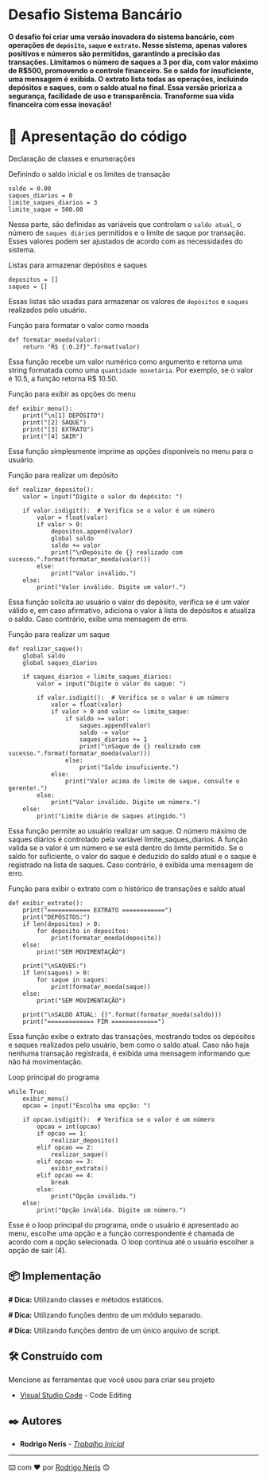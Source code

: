 # Desafio Sistema Bancário 


**O desafio foi criar uma versão inovadora do sistema bancário, com operações de `depósito`, `saque` e `extrato`. Nesse sistema, apenas valores positivos e números são permitidos, garantindo a precisão das transações. Limitamos o número de saques a 3 por dia, com valor máximo de R$500, promovendo o controle financeiro. Se o saldo for insuficiente, uma mensagem é exibida. O extrato lista todas as operações, incluindo depósitos e saques, com o saldo atual no final. Essa versão prioriza a segurança, facilidade de uso e transparência. Transforme sua vida financeira com essa inovação!**

# 🔧 Apresentação do código

Declaração de classes e enumerações

Definindo o saldo inicial e os limites de transação
```
saldo = 0.00
saques_diarios = 0
limite_saques_diarios = 3
limite_saque = 500.00
```
Nessa parte, são definidas as variáveis que controlam o `saldo atual`, o número de `saques diário`s permitidos e o limite de saque por transação. Esses valores podem ser ajustados de acordo com as necessidades do sistema.

Listas para armazenar depósitos e saques
```
depositos = []
saques = []
```
Essas listas são usadas para armazenar os valores de `depósitos` e `saques` realizados pelo usuário.

Função para formatar o valor como moeda
```
def formatar_moeda(valor):
    return "R$ {:0.2f}".format(valor)
```
Essa função recebe um valor numérico como argumento e retorna uma string formatada como uma `quantidade monetária`. Por exemplo, se o valor é 10.5, a função retorna R$ 10.50.

Função para exibir as opções do menu
```
def exibir_menu():
    print("\n[1] DEPÓSITO")
    print("[2] SAQUE")
    print("[3] EXTRATO")
    print("[4] SAIR")
```
Essa função simplesmente imprime as opções disponíveis no menu para o usuário.

Função para realizar um depósito
```
def realizar_deposito():
    valor = input("Digite o valor do depósito: ")
    
    if valor.isdigit():  # Verifica se o valor é um número
        valor = float(valor)
        if valor > 0:
            depositos.append(valor)
            global saldo
            saldo += valor
            print("\nDepósito de {} realizado com sucesso.".format(formatar_moeda(valor)))
        else:
            print("Valor inválido.")
    else:
        print("Valor inválido. Digite um valor!.")
```
Essa função solicita ao usuário o valor do depósito, verifica se é um valor válido e, em caso afirmativo, adiciona o valor à lista de depósitos e atualiza o saldo. Caso contrário, exibe uma mensagem de erro.

Função para realizar um saque
```
def realizar_saque():
    global saldo
    global saques_diarios
    
    if saques_diarios < limite_saques_diarios:
        valor = input("Digite o valor do saque: ")
        
        if valor.isdigit():  # Verifica se o valor é um número
            valor = float(valor)
            if valor > 0 and valor <= limite_saque:
                if saldo >= valor:
                    saques.append(valor)
                    saldo -= valor
                    saques_diarios += 1
                    print("\nSaque de {} realizado com sucesso.".format(formatar_moeda(valor)))
                else:
                    print("Saldo insuficiente.")
            else:
                print("Valor acima do limite de saque, consulte o gerente!.")
        else:
            print("Valor inválido. Digite um número.")
    else:
        print("Limite diário de saques atingido.")
```
Essa função permite ao usuário realizar um saque. O número máximo de saques diários é controlado pela variável limite_saques_diarios. A função valida se o valor é um número e se está dentro do limite permitido. Se o saldo for suficiente, o valor do saque é deduzido do saldo atual e o saque é registrado na lista de saques. Caso contrário, é exibida uma mensagem de erro.

Função para exibir o extrato com o histórico de transações e saldo atual
```
def exibir_extrato():
    print("============ EXTRATO ============")
    print("DEPÓSITOS:")
    if len(depositos) > 0:
        for deposito in depositos:
            print(formatar_moeda(deposito))
    else:
        print("SEM MOVIMENTAÇÃO")
    
    print("\nSAQUES:")
    if len(saques) > 0:
        for saque in saques:
            print(formatar_moeda(saque))
    else:
        print("SEM MOVIMENTAÇÃO")
        
    print("\nSALDO ATUAL: {}".format(formatar_moeda(saldo)))
    print("============= FIM =============")
```
Essa função exibe o extrato das transações, mostrando todos os depósitos e saques realizados pelo usuário, bem como o saldo atual. Caso não haja nenhuma transação registrada, é exibida uma mensagem informando que não há movimentação.

Loop principal do programa
```
while True:
    exibir_menu()
    opcao = input("Escolha uma opção: ")
    
    if opcao.isdigit():  # Verifica se o valor é um número
        opcao = int(opcao)
        if opcao == 1:
            realizar_deposito()
        elif opcao == 2:
            realizar_saque()
        elif opcao == 3:
            exibir_extrato()
        elif opcao == 4:
            break
        else:
            print("Opção inválida.")
    else:
        print("Opção inválida. Digite um número.")
```
Esse é o loop principal do programa, onde o usuário é apresentado ao menu, escolhe uma opção e a função correspondente é chamada de acordo com a opção selecionada. O loop continua até o usuário escolher a opção de sair (4).

## 📦 Implementação

**# Dica:** Utilizando classes e métodos estáticos.

**# Dica:** Utilizando funções dentro de um módulo separado.

**# Dica:** Utilizando funções dentro de um único arquivo de script.

## 🛠️ Construído com

Mencione as ferramentas que você usou para criar seu projeto

* [Visual Studio Code](https://code.visualstudio.com/) - Code Editing


## ✒️ Autores


* **Rodrigo Neris** -  [*Trabalho Inicial*](https://github.com/rodrigonerisalves)
---
⌨️ com ❤️ por [Rodrigo Neris](www.linkedin.com/in/rodrigo-neris) 😊